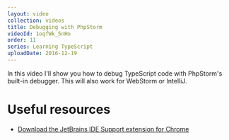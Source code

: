 ```yaml
---
layout: video
collection: videos
title: Debugging with PhpStorm
videoId: 1oqfWk_5nHo
order: 11
series: Learning TypeScript
uploadDate: 2016-12-19
---
```


In this video I'll show you how to debug TypeScript code with PhpStorm's built-in debugger. This will also work for WebStorm or IntelliJ.

# Useful resources
* <a href="https://chrome.google.com/webstore/detail/jetbrains-ide-support/hmhgeddbohgjknpmjagkdomcpobmllji?hl=en" target="_blank">Download the JetBrains IDE Support extension for Chrome</a>